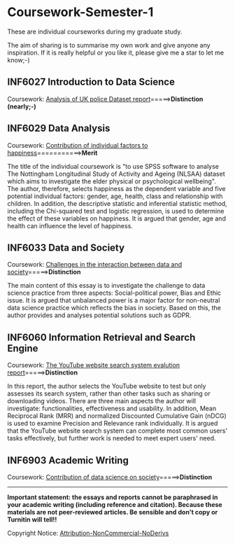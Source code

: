 # Coursework-Semester-1

These are individual courseworks during my graduate study. 

The aim of sharing is to summarise my own work and give anyone any inspiration. If it is really helpful or you like it, please give me a star to let me know;-)

## INF6027 Introduction to Data Science
Coursework: [Analysis of UK police Dataset report](https://github.com/H-Z-Kevin/Coursework-Semester-1/blob/master/Coursework-Final-Version/Introduction_to_Data_Science.pdf)=====>**Distinction (nearly;-)**

## INF6029 Data Analysis

Coursework: [Contribution of individual factors to happiness](https://github.com/H-Z-Kevin/Coursework-Semester-1/blob/master/Coursework-Final-Version/Data_Analysis.pdf)===========>**Merit**

The title of the individual coursework is "to use SPSS software to analyse The Nottingham Longitudinal Study of Activity and Ageing (NLSAA) dataset which aims to investigate the elder physical or psychological wellbeing". The author, therefore, selects happiness as the dependent variable and five potential individual factors: gender, age, health, class and relationship with children. In addition, the descriptive statistic and inferential statistic method, including the Chi-squared test and logistic regression, is used to determine the effect of these variables on happiness. It is argued that gender, age and health can influence the level of happiness.

## INF6033 Data and Society

Coursework: [Challenges in the interaction between data and society](https://github.com/H-Z-Kevin/Coursework-Semester-1/blob/master/Coursework-Final-Version/Data_and_Society.pdf)=====>**Distinction**

The main content of this essay is to investigate the challenge to data science practice from three aspects: Social-political power, Bias and Ethic issue. It is argued that unbalanced power is a major factor for non-neutral data science practice which reflects the bias in society. Based on this, the author provides and analyses potential solutions such as GDPR.

## INF6060 Information Retrieval and Search Engine
Coursework: [The YouTube website search system evalution report](https://github.com/H-Z-Kevin/Coursework-Semester-1/blob/master/Coursework-Final-Version/Information_Retrieval.pdf)=====>**Distinction**

In this report, the author selects the YouTube website to test but only assesses its search system, rather than other tasks such as sharing or downloading videos. There are three main aspects the author will investigate: functionalities, effectiveness and usability. In addition, Mean Reciprocal Rank (MRR) and normalized Discounted Cumulative Gain (nDCG) is used to examine Precision and Relevance rank individually. It is argued that the YouTube website search system can complete most common users' tasks effectively, but further work is needed to meet expert users' need.

## INF6903 Academic Writing
Coursework: [Contribution of data science on society](https://github.com/H-Z-Kevin/Coursework-Semester-1/blob/master/Coursework-Final-Version/Academic_Writing.pdf)=====>**Distinction**

------------------------------------------------------------------------------------------------------------------------------
**Important statement: the essays and reports cannot be paraphrased in your academic writing (including reference and citation). Because these materials are not peer-reviewed articles. Be sensible and don't copy or Turnitin will tell!!**

Copyright Notice: [Attribution-NonCommercial-NoDerivs](https://creativecommons.org/licenses/by-nc-nd/3.0/deed.en)

